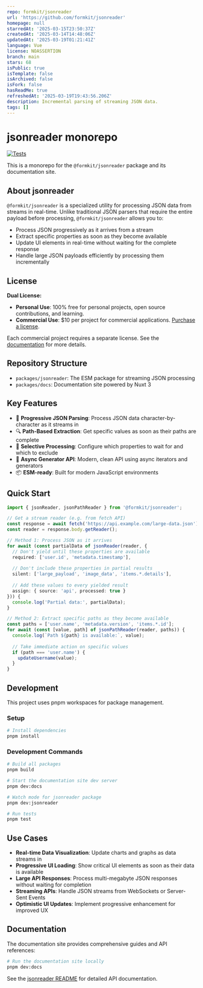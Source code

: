 ```yaml
---
repo: formkit/jsonreader
url: 'https://github.com/formkit/jsonreader'
homepage: null
starredAt: '2025-03-15T23:50:37Z'
createdAt: '2025-03-14T14:48:06Z'
updatedAt: '2025-03-19T01:21:41Z'
language: Vue
license: NOASSERTION
branch: main
stars: 68
isPublic: true
isTemplate: false
isArchived: false
isFork: false
hasReadMe: true
refreshedAt: '2025-03-19T19:43:56.206Z'
description: Incremental parsing of streaming JSON data.
tags: []
---
```


# jsonreader monorepo

[![Tests](https://github.com/formkit/jsonreader/actions/workflows/tests.yml/badge.svg)](https://github.com/formkit/jsonreader/actions/workflows/tests.yml)

This is a monorepo for the `@formkit/jsonreader` package and its documentation site.

## About jsonreader

`@formkit/jsonreader` is a specialized utility for processing JSON data from streams in real-time. Unlike traditional JSON parsers that require the entire payload before processing, `@formkit/jsonreader` allows you to:

- Process JSON progressively as it arrives from a stream
- Extract specific properties as soon as they become available
- Update UI elements in real-time without waiting for the complete response
- Handle large JSON payloads efficiently by processing them incrementally

## License

**Dual License:**
- **Personal Use**: 100% free for personal projects, open source contributions, and learning.
- **Commercial Use**: $10 per project for commercial applications. [Purchase a license](https://buy.stripe.com/14k7uU7jqc7x4jmdQS).

Each commercial project requires a separate license. See the [documentation](https://jsonreader.formkit.com/) for more details.

## Repository Structure

- `packages/jsonreader`: The ESM package for streaming JSON processing
- `packages/docs`: Documentation site powered by Nuxt 3

## Key Features

- 🚀 **Progressive JSON Parsing**: Process JSON data character-by-character as it streams in
- 🔍 **Path-Based Extraction**: Get specific values as soon as their paths are complete
- 🌳 **Selective Processing**: Configure which properties to wait for and which to exclude
- 🔄 **Async Generator API**: Modern, clean API using async iterators and generators
- 📦 **ESM-ready**: Built for modern JavaScript environments

## Quick Start

```typescript
import { jsonReader, jsonPathReader } from '@formkit/jsonreader';

// Get a stream reader (e.g. from fetch API)
const response = await fetch('https://api.example.com/large-data.json');
const reader = response.body.getReader();

// Method 1: Process JSON as it arrives
for await (const partialData of jsonReader(reader, {
  // Don't yield until these properties are available
  required: ['user.id', 'metadata.timestamp'],
  
  // Don't include these properties in partial results
  silent: ['large_payload', 'image_data', 'items.*.details'],
  
  // Add these values to every yielded result
  assign: { source: 'api', processed: true }
})) {
  console.log('Partial data:', partialData);
}

// Method 2: Extract specific paths as they become available
const paths = ['user.name', 'metadata.version', 'items.*.id'];
for await (const [value, path] of jsonPathReader(reader, paths)) {
  console.log(`Path ${path} is available:`, value);
  
  // Take immediate action on specific values
  if (path === 'user.name') {
    updateUsername(value);
  }
}
```

## Development

This project uses pnpm workspaces for package management.

### Setup

```bash
# Install dependencies
pnpm install
```

### Development Commands

```bash
# Build all packages
pnpm build

# Start the documentation site dev server
pnpm dev:docs

# Watch mode for jsonreader package
pnpm dev:jsonreader

# Run tests
pnpm test
```

## Use Cases

- **Real-time Data Visualization**: Update charts and graphs as data streams in
- **Progressive UI Loading**: Show critical UI elements as soon as their data is available
- **Large API Responses**: Process multi-megabyte JSON responses without waiting for completion
- **Streaming APIs**: Handle JSON streams from WebSockets or Server-Sent Events
- **Optimistic UI Updates**: Implement progressive enhancement for improved UX

## Documentation

The documentation site provides comprehensive guides and API references:

```bash
# Run the documentation site locally
pnpm dev:docs
```

See the [jsonreader README](./packages/jsonreader/README.md) for detailed API documentation. 
